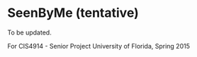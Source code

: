 SeenByMe (tentative)
================

To be updated.

For CIS4914 - Senior Project
University of Florida, Spring 2015

